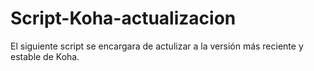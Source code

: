 # Script-Koha-actualizacion

El siguiente script se encargara de actulizar a la versión más reciente y estable de Koha.  
